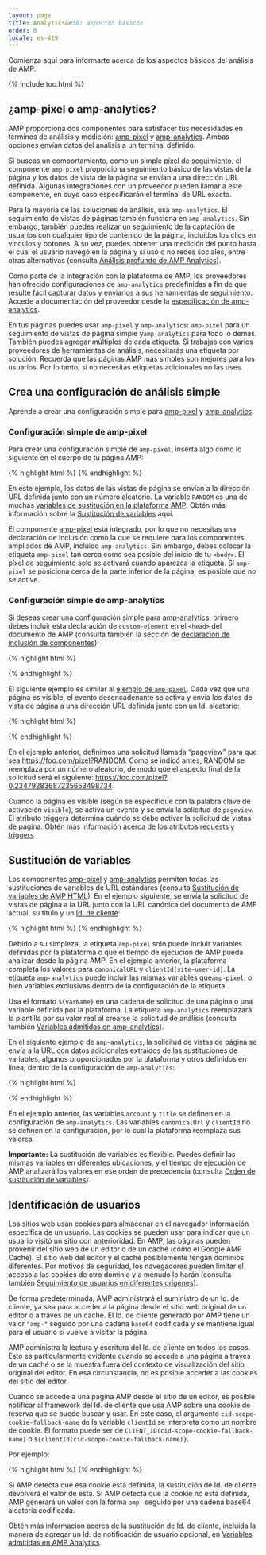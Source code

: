 ```yaml
---
layout: page
title: Analytics&#58; aspectos básicos
order: 0
locale: es-419
---
```


Comienza aquí para informarte acerca de los aspectos básicos del análisis de AMP.

{% include toc.html %}

## ¿amp-pixel o amp-analytics?

AMP proporciona dos componentes para satisfacer tus necesidades en términos de análisis y medición:
[amp-pixel](/docs/reference/amp-pixel.html) y
[amp-analytics](/docs/reference/extended/amp-analytics.html).
Ambas opciones envían datos del análisis a un terminal definido.

Si buscas un comportamiento, como un simple
[píxel de seguimiento](https://en.wikipedia.org/wiki/Web_beacon#Implementation),
el componente `amp-pixel` proporciona seguimiento básico de las vistas de la página y
los datos de vista de la página se envían a una dirección URL definida.
Algunas integraciones con un proveedor pueden llamar a este componente,
en cuyo caso especificarán el terminal de URL exacto. 

Para la mayoría de las soluciones de análisis, usa `amp-analytics`.
El seguimiento de vistas de páginas también funciona en `amp-analytics`.
Sin embargo, también puedes realizar un seguimiento de la captación de usuarios con cualquier tipo de contenido de la página,
incluidos los clics en vínculos y botones.
A su vez, puedes obtener una medición del punto hasta el cual el usuario navegó en la página y
si usó o no redes sociales, entre otras alternativas
(consulta
[Análisis profundo de AMP Analytics](/docs/guides/analytics/deep_dive_analytics.html)).

Como parte de la integración con la plataforma de AMP,
los proveedores han ofrecido configuraciones de `amp-analytics` predefinidas
a fin de que resulte fácil capturar datos y enviarlos a sus herramientas de seguimiento.
Accede a documentación del proveedor desde la
[especificación de amp-analytics](/docs/reference/extended/amp-analytics.html).

En tus páginas puedes usar `amp-pixel` y `amp-analytics`:
`amp-pixel` para un seguimiento de vistas de página simple
y`amp-analytics` para todo lo demás.
También puedes agregar múltiplos de cada etiqueta.
Si trabajas con varios proveedores de herramientas de análisis,
necesitarás una etiqueta por solución.
Recuerda que las páginas AMP más simples son mejores para los usuarios.
Por lo tanto, si no necesitas etiquetas adicionales no las uses.

## Crea una configuración de análisis simple

Aprende a crear una configuración simple para
[amp-pixel](/docs/reference/amp-pixel.html) y
[amp-analytics](/docs/reference/extended/amp-analytics.html).

### Configuración simple de amp-pixel

Para crear una configuración simple de `amp-pixel`,
inserta algo como lo siguiente en el cuerpo de tu página AMP:

{% highlight html %}
<amp-pixel src="https://foo.com/pixel?RANDOM"></amp-pixel>
{% endhighlight %}

En este ejemplo,
los datos de las vistas de página se envían a la dirección URL definida junto con un número aleatorio.
La variable `RANDOM` es una de muchas
[variables de sustitución en la plataforma AMP](https://github.com/ampproject/amphtml/blob/master/spec/amp-var-substitutions.md).
Obtén más información sobre la
[Sustitución de variables](/docs/guides/analytics/analytics_basics.html#variable-substitution) aquí.

El componente [amp-pixel](/docs/reference/amp-pixel.html)
está integrado,
por lo que no necesitas una declaración de inclusión como la que se requiere
para los componentes ampliados de AMP, incluido `amp-analytics`.
Sin embargo, debes colocar la etiqueta `amp-pixel` tan cerca como sea posible
del inicio de tu `<body>`.
El píxel de seguimiento solo se activará cuando aparezca la etiqueta.
Si `amp-pixel` se posiciona cerca de la parte inferior de la página,
es posible que no se active.

### Configuración simple de amp-analytics

Si deseas crear una configuración simple para
[amp-analytics](/docs/reference/extended/amp-analytics.html),
primero debes incluir esta declaración de `custom-element`
en el `<head>` del documento de AMP (consulta también la sección de
[declaración de inclusión de componentes](/docs/reference/extended.html#component-inclusion-declaration)):

{% highlight html %}
<script async custom-element="amp-analytics" src="https://cdn.ampproject.org/v0/amp-analytics-0.1.js"></script>
{% endhighlight %}

El siguiente ejemplo es similar al [ejemplo de `amp-pixel`](/docs/guides/analytics/analytics_basics.html#simple-amp-pixel-configuration).
Cada vez que una página es visible,
el evento desencadenante se activa y
envía los datos de vista de página a una dirección URL definida junto con un Id. aleatorio: 

{% highlight html %}
<amp-analytics>
<script type="application/json">
{
  "requests": {
    "pageview": "https://foo.com/pixel?RANDOM",
  },
  "triggers": {
    "trackPageview": {
      "on": "visible",
      "request": "pageview"
    }
  }
}
</script>
</amp-analytics>
{% endhighlight %}

En el ejemplo anterior, definimos una solicitud llamada “pageview” para que sea https://foo.com/pixel?RANDOM. Como se indicó antes, RANDOM se reemplaza por un número aleatorio, de modo que el aspecto final de la solicitud será el siguiente: https://foo.com/pixel?0.23479283687235653498734.

Cuando la página es visible
(según se especifique con la palabra clave de activación `visible`),
se activa un evento y se envía la solicitud de `pageview`.
El atributo triggers determina cuándo se debe activar la solicitud de vistas de página.
Obtén más información acerca de los atributos [requests y triggers](/docs/guides/analytics/deep_dive_analytics.html#requests-triggers--transports).

## Sustitución de variables

Los componentes [amp-pixel](/docs/reference/amp-pixel.html) y
[amp-analytics](/docs/reference/extended/amp-analytics.html)
permiten todas las sustituciones de variables de URL estándares (consulta
[Sustitución de variables de AMP HTML](https://github.com/ampproject/amphtml/blob/master/spec/amp-var-substitutions.md)).
En el ejemplo siguiente,
se envía la solicitud de vistas de página a la URL
junto con la URL canónica del documento de AMP actual, su título y un
[Id. de cliente](/docs/guides/analytics/analytics_basics.html#user-identification):

{% highlight html %}
<amp-pixel src="https://example.com/analytics?url=${canonicalUrl}&title=${title}&clientId=${clientId(site-user-id)}"></amp-pixel>
{% endhighlight %}

Debido a su simpleza,
la etiqueta `amp-pixel` solo puede incluir variables definidas por la plataforma
o que el tiempo de ejecución de AMP pueda analizar desde la página AMP.
En el ejemplo anterior,
la plataforma completa los valores para
`canonicalURL` y `clientId(site-user-id)`.
La etiqueta `amp-analytics` puede incluir las mismas variables que`amp-pixel`,
o bien variables exclusivas dentro de la configuración de la etiqueta.

Usa el formato `${varName}` en una cadena de solicitud de una página
o una variable definida por la plataforma.
La etiqueta `amp-analytics` reemplazará la plantilla por su valor real
al crearse la solicitud de análisis (consulta también
[Variables admitidas en amp-analytics](https://github.com/ampproject/amphtml/blob/master/extensions/amp-analytics/analytics-vars.md)).

En el siguiente ejemplo de `amp-analytics`,
la solicitud de vistas de página se envía a la URL
con datos adicionales extraídos de las sustituciones de variables,
algunos proporcionados por la plataforma y
otros definidos en línea,
dentro de la configuración de `amp-analytics`:

{% highlight html %}
<amp-analytics>
<script type="application/json">
{
  "requests": {
    "pageview":"https://example.com/analytics?url=${canonicalUrl}&title=${title}&acct=${account}&clientId=${clientId(site-user-id)}",
  },
  "vars": {
    "account": "ABC123",
  },
  "triggers": {
    "someEvent": {
      "on": "visible",
      "request": "pageview",
      "vars": {
        "title": "My homepage",
      }
    }
  }  
}
</script>
</amp-analytics>
{% endhighlight %}

En el ejemplo anterior,
las variables `account` y `title` se definen
en la configuración de `amp-analytics`.
Las variables `canonicalUrl` y `clientId` no se definen en la configuración,
por lo cual la plataforma reemplaza sus valores.

**Importante:** La sustitución de variables es flexible.
Puedes definir las mismas variables en diferentes ubicaciones,
y el tiempo de ejecución de AMP analizará los valores en ese orden de precedencia
(consulta [Orden de sustitución de variables](/docs/guides/analytics/deep_dive_analytics.html#variable-substitution-ordering)).

## Identificación de usuarios

Los sitios web usan cookies para almacenar en el navegador información específica de un usuario.
Las cookies se pueden usar para indicar que un usuario visitó un sitio con anterioridad.
En AMP,
las páginas pueden provenir del sitio web de un editor o de un caché
(como el Google AMP Cache).
El sitio web del editor y el caché posiblemente tengan dominios diferentes.
Por motivos de seguridad,
los navegadores pueden limitar el acceso a las cookies de otro dominio
y a menudo lo harán (consulta también
[Seguimiento de usuarios en diferentes orígenes](https://github.com/ampproject/amphtml/blob/master/extensions/amp-analytics/cross-origin-tracking.md)).

De forma predeterminada,
AMP administrará el suministro de un Id. de cliente, ya sea para acceder a la página desde el sitio web original de un editor o a través de un caché.
El Id. de cliente generado por AMP tiene un valor `"amp-"`
seguido por una cadena `base64` codificada y se mantiene igual
para el usuario si vuelve a visitar la página.

AMP administra la lectura y escritura del Id. de cliente en todos los casos.
Esto es particularmente evidente cuando se accede a una página
a través de un caché o se la muestra fuera del contexto de visualización
del sitio original del editor.
En esa circunstancia, no es posible acceder a las cookies del sitio del editor.

Cuando se accede a una página AMP desde el sitio de un editor,
es posible notificar al framework del Id. de cliente que usa AMP sobre una cookie de reserva
que se puede buscar y usar.
En este caso,
el argumento `cid-scope-cookie-fallback-name` de la variable `clientId` 
se interpreta como un nombre de cookie.
El formato puede ser de
`CLIENT_ID(cid-scope-cookie-fallback-name)` o
`${clientId(cid-scope-cookie-fallback-name)}`.

Por ejemplo:

{% highlight html %}
<amp-pixel src="https://foo.com/pixel?cid=CLIENT_ID(site-user-id-cookie-fallback-name)"></amp-pixel>
{% endhighlight %}

Si AMP detecta que esa cookie está definida,
la sustitución de Id. de cliente devolverá el valor de esta.
Si AMP detecta que la cookie no está definida,
AMP generará un valor con la forma `amp-` seguido
por una cadena base64 aleatoria codificada.

Obtén más información acerca de la sustitución de Id. de cliente,
incluida la manera de agregar un Id. de notificación de usuario opcional, en
[Variables admitidas en AMP Analytics](https://github.com/ampproject/amphtml/blob/master/extensions/amp-analytics/analytics-vars.md).
